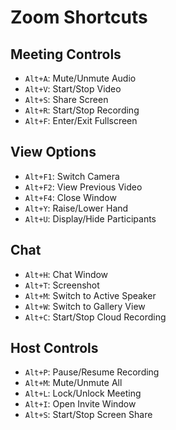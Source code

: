 # Zoom Shortcuts

## Meeting Controls
- `Alt+A`: Mute/Unmute Audio
- `Alt+V`: Start/Stop Video
- `Alt+S`: Share Screen
- `Alt+R`: Start/Stop Recording
- `Alt+F`: Enter/Exit Fullscreen

## View Options
- `Alt+F1`: Switch Camera
- `Alt+F2`: View Previous Video
- `Alt+F4`: Close Window
- `Alt+Y`: Raise/Lower Hand
- `Alt+U`: Display/Hide Participants

## Chat
- `Alt+H`: Chat Window
- `Alt+T`: Screenshot
- `Alt+M`: Switch to Active Speaker
- `Alt+W`: Switch to Gallery View
- `Alt+C`: Start/Stop Cloud Recording

## Host Controls
- `Alt+P`: Pause/Resume Recording
- `Alt+M`: Mute/Unmute All
- `Alt+L`: Lock/Unlock Meeting
- `Alt+I`: Open Invite Window
- `Alt+S`: Start/Stop Screen Share

